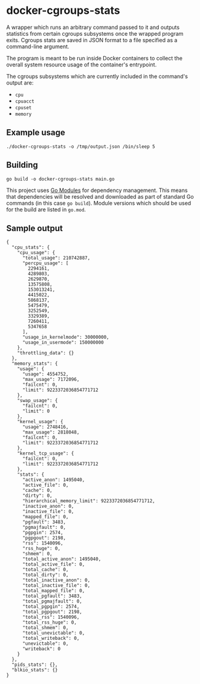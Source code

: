# docker-cgroups-stats

A wrapper which runs an arbitrary command passed to it and outputs statistics from certain cgroups subsystems once the wrapped program exits.
Cgroups stats are saved in JSON format to a file specified as a command-line argument.

The program is meant to be run inside Docker containers to collect the overall system resource usage of the container's entrypoint.

The cgroups subsystems which are currently included in the command's output are:
- `cpu`
- `cpuacct`
- `cpuset`
- `memory`

## Example usage
```
./docker-cgroups-stats -o /tmp/output.json /bin/sleep 5
```

## Building
```
go build -o docker-cgroups-stats main.go
```

This project uses [Go Modules](https://blog.golang.org/using-go-modules) for dependency management.
This means that dependencies will be resolved and downloaded as part of standard Go commands (in this case `go build`).
Module versions which should be used for the build are listed in `go.mod`.

## Sample output
```
{
  "cpu_stats": {
    "cpu_usage": {
      "total_usage": 210742887,
      "percpu_usage": [
        2294161,
        4289803,
        2629870,
        13575808,
        153013241,
        4415022,
        5868137,
        5475479,
        3252549,
        3329389,
        7260411,
        5347658
      ],
      "usage_in_kernelmode": 30000000,
      "usage_in_usermode": 150000000
    },
    "throttling_data": {}
  },
  "memory_stats": {
    "usage": {
      "usage": 4554752,
      "max_usage": 7172096,
      "failcnt": 0,
      "limit": 9223372036854771712
    },
    "swap_usage": {
      "failcnt": 0,
      "limit": 0
    },
    "kernel_usage": {
      "usage": 2748416,
      "max_usage": 2818048,
      "failcnt": 0,
      "limit": 9223372036854771712
    },
    "kernel_tcp_usage": {
      "failcnt": 0,
      "limit": 9223372036854771712
    },
    "stats": {
      "active_anon": 1495040,
      "active_file": 0,
      "cache": 0,
      "dirty": 0,
      "hierarchical_memory_limit": 9223372036854771712,
      "inactive_anon": 0,
      "inactive_file": 0,
      "mapped_file": 0,
      "pgfault": 3483,
      "pgmajfault": 0,
      "pgpgin": 2574,
      "pgpgout": 2198,
      "rss": 1540096,
      "rss_huge": 0,
      "shmem": 0,
      "total_active_anon": 1495040,
      "total_active_file": 0,
      "total_cache": 0,
      "total_dirty": 0,
      "total_inactive_anon": 0,
      "total_inactive_file": 0,
      "total_mapped_file": 0,
      "total_pgfault": 3483,
      "total_pgmajfault": 0,
      "total_pgpgin": 2574,
      "total_pgpgout": 2198,
      "total_rss": 1540096,
      "total_rss_huge": 0,
      "total_shmem": 0,
      "total_unevictable": 0,
      "total_writeback": 0,
      "unevictable": 0,
      "writeback": 0
    }
  },
  "pids_stats": {},
  "blkio_stats": {}
}
```
